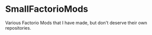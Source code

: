 # SmallFactorioMods
Various Factorio Mods that I have made, but don't deserve their own repositories.

